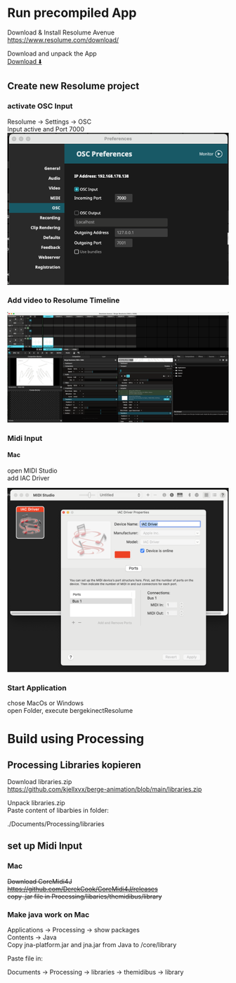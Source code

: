# Run precompiled App  
Download & Install Resolume Avenue  
https://www.resolume.com/download/  

Download and unpack the App  
[Download ⬇️](https://github.com/kjellxvx/berge-animation/raw/main/bergekinectResolume/builds/bergekinectResolume_v1.0.zip?download=)

## Create new Resolume project  
### activate OSC Input   
Resolume -> Settings -> OSC  
Input active and Port 7000  
![OSC Settings](./assets/OSC-setup.png)  

### Add video to Resolume Timeline  
![Resolume_Timeline](./assets/resolume-timeline.png)  

### Midi Input  
#### Mac  
open MIDI Studio  
add IAC Driver  

![MIDI Settings](./assets/midi-studio.png)  

### Start Application  
chose MacOs or Windows  
open Folder, execute bergekinectResolume  








# Build using Processing  

## Processing Libraries kopieren  
Download libraries.zip  
https://github.com/kjellxvx/berge-animation/blob/main/libraries.zip  

Unpack libraries.zip  
Paste content of libarbies in folder:  

./Documents/Processing/libraries  

## set up Midi Input  
### Mac  
~~Download CoreMidi4J~~  
~~https://github.com/DerekCook/CoreMidi4J/releases~~  
~~copy .jar file in Processing/libaries/themidibus/library~~  

### Make java work on Mac  
Applications -> Processing -> show packages  
Contents -> Java  
Copy jna-platform.jar and jna.jar from Java to /core/library  




  

Paste file in:

Documents -> Processing -> libraries -> themidibus -> library
